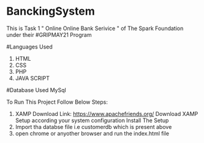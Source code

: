 # BanckingSystem
This is Task 1 " Online Online Bank Serivice " of The Spark Foundation under their #GRIPMAY21 Program

#Languages Used
1. HTML
2. CSS
3. PHP
4. JAVA SCRIPT

#Database Used
MySql

To Run This Project Follow Below Steps:

1. XAMP
Download Link: https://www.apachefriends.org/
Download XAMP Setup according your system configuration
Install The Setup
2. Import tha databse file i.e customerdb which is present above
3. open chrome or anyother browser and run the index.html file

